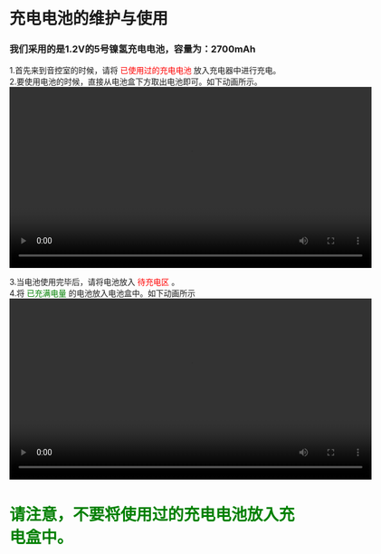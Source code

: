 # 充电电池的维护与使用<br>
### 我们采用的是1.2V的5号镍氢充电电池，容量为：2700mAh <br>


1.首先来到音控室的时候，请将 <font color='red'> 已使用过的充电电池 </font> 放入充电器中进行充电。<br>
2.要使用电池的时候，直接从电池盒下方取出电池即可。如下动画所示。<br>
<video src="video/batteryout.mp4" controls="controls" width="640" height="320">您的浏览器不支持播放该视频！</video>




3.当电池使用完毕后，请将电池放入<font color='red'> 待充电区 </font>。<br>
4.将<font color='green'> 已充满电量 </font>的电池放入电池盒中。如下动画所示<br>
<video src="video/batteryin.mp4" controls="controls" width="640" height="320">您的浏览器不支持播放该视频！</video>
# <font color='green'> 请注意，不要将使用过的充电电池放入充电盒中。 </font> 